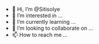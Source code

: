 - 👋 Hi, I’m @Sitisolye
- 👀 I’m interested in ...
- 🌱 I’m currently learning ...
- 💞️ I’m looking to collaborate on ...
- 📫 How to reach me ...

<!---
Sitisolye/Sitisolye is a ✨ special ✨ repository because its `README.md` (this file) appears on your GitHub profile.
You can click the Preview link to take a look at your changes.
--->
